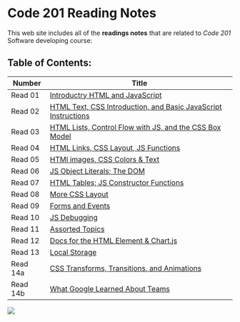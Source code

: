 # Code 201 Reading Notes
This web site includes all of the **readings notes** that are related to *Code 201* Software developing course:

## Table of Contents: 


| Number  | Title                            |
|---------|----------------------------------|
| Read 01 | [Introductry HTML and JavaScript](class-01.md) |
| Read 02 | [HTML Text, CSS Introduction, and Basic JavaScript Instructions](class-02.md) |
| Read 03 | [HTML Lists, Control Flow with JS, and the CSS Box Model](class-03.md) |
| Read 04 | [HTML Links, CSS Layout, JS Functions](class-04.md) |
| Read 05 | [HTMl images, CSS Colors & Text](class-05.md) |
| Read 06 | [JS Object Literals; The DOM](class-06.md) |
| Read 07 | [HTML Tables; JS Constructor Functions](class-07.md) |
| Read 08 | [More CSS Layout](class-08.md) |
| Read 09 | [Forms and Events]() |
| Read 10| [JS Debugging]() |
| Read 11 | [Assorted Topics]() |
| Read 12 | [Docs for the HTML Element & Chart.js]() |
| Read 13 | [Local Storage]() |
| Read 14a| [CSS Transforms, Transitions, and Animations]() |
| Read 14b | [What Google Learned About Teams]() |
  
  
  
![](https://blog.newrelic.com/wp-content/uploads/good-programmer-banner-final.jpg)
